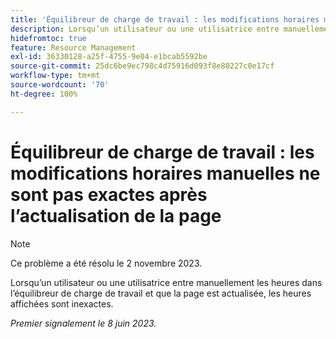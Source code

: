 ```yaml
---
title: 'Équilibreur de charge de travail : les modifications horaires manuelles ne sont pas exactes après l’actualisation de la page'
description: Lorsqu’un utilisateur ou une utilisatrice entre manuellement les heures dans l’équilibreur de charge de travail et que la page est actualisée, les heures affichées sont inexactes.
hidefromtoc: true
feature: Resource Management
exl-id: 36330128-a25f-4755-9e04-e1bcab5592be
source-git-commit: 25dc6be9ec798c4d75916d093f8e80227c0e17cf
workflow-type: tm+mt
source-wordcount: '70'
ht-degree: 100%

---
```


# Équilibreur de charge de travail : les modifications horaires manuelles ne sont pas exactes après l’actualisation de la page

>[!NOTE]
>
>Ce problème a été résolu le 2 novembre 2023.

Lorsqu’un utilisateur ou une utilisatrice entre manuellement les heures dans l’équilibreur de charge de travail et que la page est actualisée, les heures affichées sont inexactes.

_Premier signalement le 8 juin 2023._
